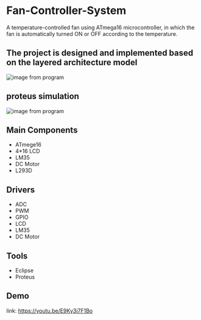 # Fan-Controller-System
A temperature-controlled fan using ATmega16 microcontroller, in which the fan is automatically turned ON or OFF according to the temperature.

## The project is designed and implemented based on the layered architecture model 
![image from program](https://github.com/abdelrahman99999/Temperature-controlled-Fan/blob/main/pics/layered.png?raw=true)

## proteus simulation
![image from program](https://github.com/abdelrahman99999/Temperature-controlled-Fan/blob/main/pics/proteus.png?raw=true)

## Main Components
- ATmege16 
- 4*16 LCD
- LM35
- DC Motor
- L293D

## Drivers
- ADC
- PWM
- GPIO
- LCD
- LM35
- DC Motor

## Tools
- Eclipse
- Proteus

## Demo
link: https://youtu.be/E9Ky3i7F1Bo
